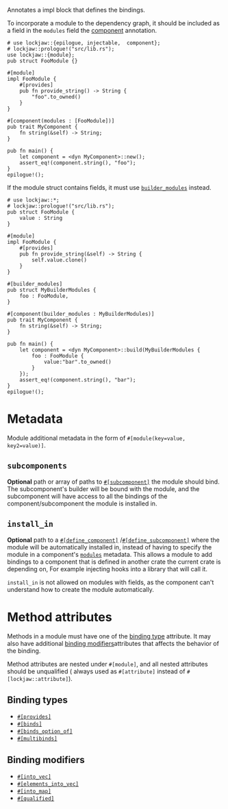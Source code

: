 Annotates a impl block that defines the bindings.

To incorporate a module to the dependency graph, it should be included as a field in the
`modules` field the [component](component) annotation.

```
# use lockjaw::{epilogue, injectable,  component};
# lockjaw::prologue!("src/lib.rs");
use lockjaw::{module};
pub struct FooModule {}

#[module]
impl FooModule {
    #[provides]
    pub fn provide_string() -> String {
        "foo".to_owned()
    }
}

#[component(modules : [FooModule])]
pub trait MyComponent {
    fn string(&self) -> String;
}

pub fn main() {
    let component = <dyn MyComponent>::new();
    assert_eq!(component.string(), "foo");
}
epilogue!();
```

If the module struct contains fields, it must use [`builder_modules`](builder_modules) instead.

```
# use lockjaw::*;
# lockjaw::prologue!("src/lib.rs");
pub struct FooModule {
    value : String
}

#[module]
impl FooModule {
    #[provides]
    pub fn provide_string(&self) -> String {
        self.value.clone()
    }
}

#[builder_modules]
pub struct MyBuilderModules {
    foo : FooModule,
}

#[component(builder_modules : MyBuilderModules)]
pub trait MyComponent {
    fn string(&self) -> String;
}

pub fn main() {
    let component = <dyn MyComponent>::build(MyBuilderModules {
        foo : FooModule {
            value:"bar".to_owned()
        }
    });
    assert_eq!(component.string(), "bar");
}
epilogue!();
```

# Metadata

Module additional metadata in the form of
`#[module(key=value, key2=value)]`.

## `subcomponents`

**Optional** path or array of paths to [`#[subcomponent]`](subcomponent) the module should bind. The
subcomponent's builder will be bound with the module, and the subcomponent will have access to all
the bindings of the component/subcomponent the module is installed in.

## `install_in`

**Optional** path to a [`#[define_component]`](define_component)
/[`#[define_subcomponent]`](define_subcomponent) where the module will be automatically installed
in, instead of having to specify the module in a component's [`modules`](component#modules)
metadata. This allows a module to add bindings to a component that is defined in another crate the
current crate is depending on, For example injecting hooks into a library that will call it.

`install_in` is not allowed on modules with fields, as the component can't understand how to create
the module automatically.

# Method attributes

Methods in a module must have one of the [binding type](#binding-types) attribute. It may also have
additional [binding modifiers](#binding-modifiers)attributes that affects the behavior of the
binding.

Method attributes are nested under `#[module]`, and all nested attributes should be unqualified (
always used as `#[attribute]` instead of `#[lockjaw::attribute]`).

## Binding types

* [`#[provides]`](module_attributes::provides)
* [`#[binds]`](module_attributes::binds)
* [`#[binds_option_of]`](module_attributes::binds_option_of)
* [`#[multibinds]`](module_attributes::multibinds)

## Binding modifiers

* [`#[into_vec]`](module_attributes::into_vec)
* [`#[elements_into_vec]`](module_attributes::elements_into_vec)
* [`#[into_map]`](module_attributes::into_map)
* [`#[qualified]`](module_attributes::qualified)